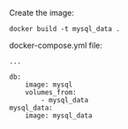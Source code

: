 Create the image:

`docker build -t mysql_data .`

docker-compose.yml file:

```
...

db:
    image: mysql
    volumes_from:
        - mysql_data
mysql_data:
    image: mysql_data
```